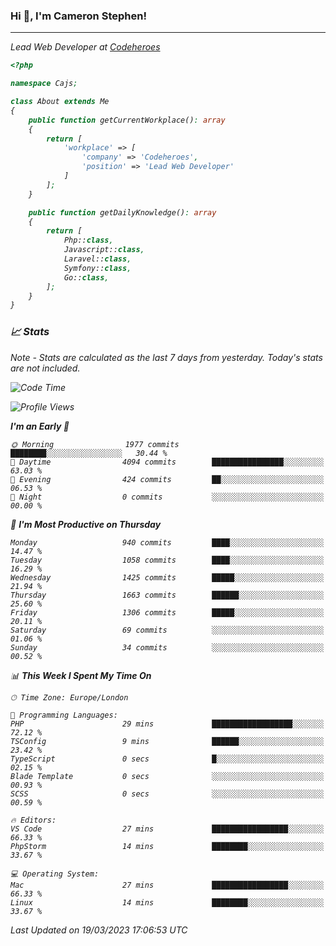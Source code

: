 ### Hi 👋, I'm Cameron Stephen!
<hr>
<p><em>Lead Web Developer at <a href="https://codeheroes.co.uk">Codeheroes</a></p>


```php
<?php

namespace Cajs;

class About extends Me
{
    public function getCurrentWorkplace(): array
    {
        return [
            'workplace' => [
                'company' => 'Codeheroes',
                'position' => 'Lead Web Developer'
            ]
        ];
    }

    public function getDailyKnowledge(): array
    {
        return [
            Php::class,
            Javascript::class,
            Laravel::class,
            Symfony::class,
            Go::class,
        ];
    }
}
```

### 📈 Stats
<p><em>Note - Stats are calculated as the last 7 days from yesterday. Today's stats are not included.</em></p>


<!--START_SECTION:waka-->
![Code Time](http://img.shields.io/badge/Code%20Time-3%2C260%20hrs%208%20mins-blue)

![Profile Views](http://img.shields.io/badge/Profile%20Views-5-blue)

**I'm an Early 🐤** 

```text
🌞 Morning                1977 commits        ████████░░░░░░░░░░░░░░░░░   30.44 % 
🌆 Daytime                4094 commits        ████████████████░░░░░░░░░   63.03 % 
🌃 Evening                424 commits         ██░░░░░░░░░░░░░░░░░░░░░░░   06.53 % 
🌙 Night                  0 commits           ░░░░░░░░░░░░░░░░░░░░░░░░░   00.00 % 
```
📅 **I'm Most Productive on Thursday** 

```text
Monday                   940 commits         ████░░░░░░░░░░░░░░░░░░░░░   14.47 % 
Tuesday                  1058 commits        ████░░░░░░░░░░░░░░░░░░░░░   16.29 % 
Wednesday                1425 commits        █████░░░░░░░░░░░░░░░░░░░░   21.94 % 
Thursday                 1663 commits        ██████░░░░░░░░░░░░░░░░░░░   25.60 % 
Friday                   1306 commits        █████░░░░░░░░░░░░░░░░░░░░   20.11 % 
Saturday                 69 commits          ░░░░░░░░░░░░░░░░░░░░░░░░░   01.06 % 
Sunday                   34 commits          ░░░░░░░░░░░░░░░░░░░░░░░░░   00.52 % 
```


📊 **This Week I Spent My Time On** 

```text
🕑︎ Time Zone: Europe/London

💬 Programming Languages: 
PHP                      29 mins             ██████████████████░░░░░░░   72.12 % 
TSConfig                 9 mins              ██████░░░░░░░░░░░░░░░░░░░   23.42 % 
TypeScript               0 secs              █░░░░░░░░░░░░░░░░░░░░░░░░   02.15 % 
Blade Template           0 secs              ░░░░░░░░░░░░░░░░░░░░░░░░░   00.93 % 
SCSS                     0 secs              ░░░░░░░░░░░░░░░░░░░░░░░░░   00.59 % 

🔥 Editors: 
VS Code                  27 mins             █████████████████░░░░░░░░   66.33 % 
PhpStorm                 14 mins             ████████░░░░░░░░░░░░░░░░░   33.67 % 

💻 Operating System: 
Mac                      27 mins             █████████████████░░░░░░░░   66.33 % 
Linux                    14 mins             ████████░░░░░░░░░░░░░░░░░   33.67 % 
```


 Last Updated on 19/03/2023 17:06:53 UTC
<!--END_SECTION:waka-->
